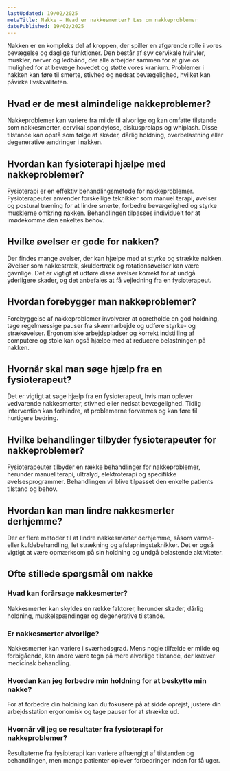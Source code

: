 ```yaml
---
lastUpdated: 19/02/2025
metaTitle: Nakke – Hvad er nakkesmerter? Læs om nakkeproblemer
datePublished: 19/02/2025
---
```


Nakken er en kompleks del af kroppen, der spiller en afgørende rolle i vores bevægelse og daglige funktioner. Den består af syv cervikale hvirvler, muskler, nerver og ledbånd, der alle arbejder sammen for at give os mulighed for at bevæge hovedet og støtte vores kranium. Problemer i nakken kan føre til smerte, stivhed og nedsat bevægelighed, hvilket kan påvirke livskvaliteten.

## Hvad er de mest almindelige nakkeproblemer?

Nakkeproblemer kan variere fra milde til alvorlige og kan omfatte tilstande som nakkesmerter, cervikal spondylose, diskusprolaps og whiplash. Disse tilstande kan opstå som følge af skader, dårlig holdning, overbelastning eller degenerative ændringer i nakken.

## Hvordan kan fysioterapi hjælpe med nakkeproblemer?

Fysioterapi er en effektiv behandlingsmetode for nakkeproblemer. Fysioterapeuter anvender forskellige teknikker som manuel terapi, øvelser og postural træning for at lindre smerte, forbedre bevægelighed og styrke musklerne omkring nakken. Behandlingen tilpasses individuelt for at imødekomme den enkeltes behov.

## Hvilke øvelser er gode for nakken?

Der findes mange øvelser, der kan hjælpe med at styrke og strække nakken. Øvelser som nakkestræk, skuldertræk og rotationsøvelser kan være gavnlige. Det er vigtigt at udføre disse øvelser korrekt for at undgå yderligere skader, og det anbefales at få vejledning fra en fysioterapeut.

## Hvordan forebygger man nakkeproblemer?

Forebyggelse af nakkeproblemer involverer at opretholde en god holdning, tage regelmæssige pauser fra skærmarbejde og udføre styrke- og strækøvelser. Ergonomiske arbejdspladser og korrekt indstilling af computere og stole kan også hjælpe med at reducere belastningen på nakken.

## Hvornår skal man søge hjælp fra en fysioterapeut?

Det er vigtigt at søge hjælp fra en fysioterapeut, hvis man oplever vedvarende nakkesmerter, stivhed eller nedsat bevægelighed. Tidlig intervention kan forhindre, at problemerne forværres og kan føre til hurtigere bedring.

## Hvilke behandlinger tilbyder fysioterapeuter for nakkeproblemer?

Fysioterapeuter tilbyder en række behandlinger for nakkeproblemer, herunder manuel terapi, ultralyd, elektroterapi og specifikke øvelsesprogrammer. Behandlingen vil blive tilpasset den enkelte patients tilstand og behov.

## Hvordan kan man lindre nakkesmerter derhjemme?

Der er flere metoder til at lindre nakkesmerter derhjemme, såsom varme- eller kuldebehandling, let strækning og afslapningsteknikker. Det er også vigtigt at være opmærksom på sin holdning og undgå belastende aktiviteter.

## Ofte stillede spørgsmål om nakke

### Hvad kan forårsage nakkesmerter?

Nakkesmerter kan skyldes en række faktorer, herunder skader, dårlig holdning, muskelspændinger og degenerative tilstande.

### Er nakkesmerter alvorlige?

Nakkesmerter kan variere i sværhedsgrad. Mens nogle tilfælde er milde og forbigående, kan andre være tegn på mere alvorlige tilstande, der kræver medicinsk behandling.

### Hvordan kan jeg forbedre min holdning for at beskytte min nakke?

For at forbedre din holdning kan du fokusere på at sidde oprejst, justere din arbejdsstation ergonomisk og tage pauser for at strække ud.

### Hvornår vil jeg se resultater fra fysioterapi for nakkeproblemer?

Resultaterne fra fysioterapi kan variere afhængigt af tilstanden og behandlingen, men mange patienter oplever forbedringer inden for få uger.
